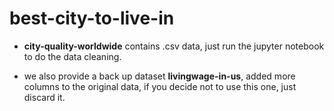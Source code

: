 # best-city-to-live-in

- **city-quality-worldwide** contains .csv data, just run the jupyter notebook to do the data cleaning.


- we also provide a back up dataset **livingwage-in-us**, added more columns to the original data, if you decide not to use this one, just discard it.